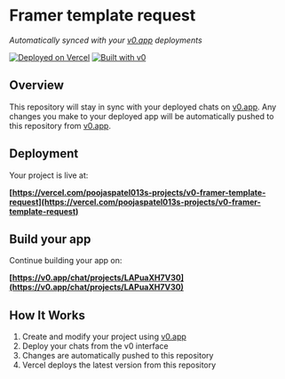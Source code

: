 # Framer template request

*Automatically synced with your [v0.app](https://v0.app) deployments*

[![Deployed on Vercel](https://img.shields.io/badge/Deployed%20on-Vercel-black?style=for-the-badge&logo=vercel)](https://vercel.com/poojaspatel013s-projects/v0-framer-template-request)
[![Built with v0](https://img.shields.io/badge/Built%20with-v0.app-black?style=for-the-badge)](https://v0.app/chat/projects/LAPuaXH7V30)

## Overview

This repository will stay in sync with your deployed chats on [v0.app](https://v0.app).
Any changes you make to your deployed app will be automatically pushed to this repository from [v0.app](https://v0.app).

## Deployment

Your project is live at:

**[https://vercel.com/poojaspatel013s-projects/v0-framer-template-request](https://vercel.com/poojaspatel013s-projects/v0-framer-template-request)**

## Build your app

Continue building your app on:

**[https://v0.app/chat/projects/LAPuaXH7V30](https://v0.app/chat/projects/LAPuaXH7V30)**

## How It Works

1. Create and modify your project using [v0.app](https://v0.app)
2. Deploy your chats from the v0 interface
3. Changes are automatically pushed to this repository
4. Vercel deploys the latest version from this repository
